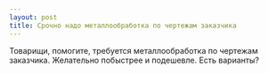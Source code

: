 ```yaml
---
layout: post 
title: Срочно надо металлообработка по чертежам заказчика 
--- 
```

Товарищи, помогите, требуется металлообработка по чертежам заказчика. Желательно побыстрее и подешевле. Есть варианты?